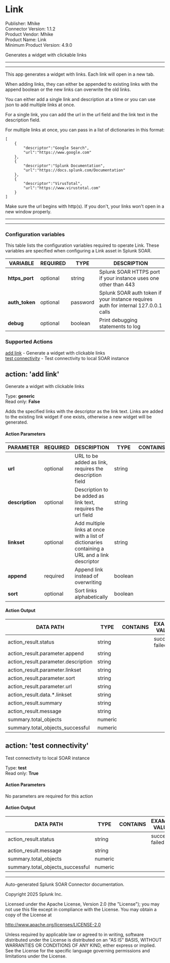 # Link

Publisher: Mhike \
Connector Version: 1.1.2 \
Product Vendor: Mhike \
Product Name: Link \
Minimum Product Version: 4.9.0

Generates a widget with clickable links

______________________________________________________________________

______________________________________________________________________

This app generates a widget with links. Each link will open in a new tab.

When adding links, they can either be appended to existing links with the append boolean or the new
links can overwrite the old links.

You can either add a single link and description at a time or you can use json to add multiple links
at once.

For a single link, you can add the url in the url field and the link text in the description
field.

For multiple links at once, you can pass in a list of dictionaries in this format:

```
[
    {
        "descriptor":"Google Search",
        "url":"https://www.google.com"
    },
    {
        "descriptor":"Splunk Documentation",
        "url":"https://docs.splunk.com/Documentation"
    },
    {
        "descriptor":"VirusTotal",
        "url":"https://www.virustotal.com"
    }
]
```

Make sure the url begins with http(s). If you don't, your links won't open in a new window properly.

______________________________________________________________________

______________________________________________________________________

### Configuration variables

This table lists the configuration variables required to operate Link. These variables are specified when configuring a Link asset in Splunk SOAR.

VARIABLE | REQUIRED | TYPE | DESCRIPTION
-------- | -------- | ---- | -----------
**https_port** | optional | string | Splunk SOAR HTTPS port if your instance uses one other than 443 |
**auth_token** | optional | password | Splunk SOAR auth token if your instance requires auth for internal 127.0.0.1 calls |
**debug** | optional | boolean | Print debugging statements to log |

### Supported Actions

[add link](#action-add-link) - Generate a widget with clickable links \
[test connectivity](#action-test-connectivity) - Test connectivity to local SOAR instance

## action: 'add link'

Generate a widget with clickable links

Type: **generic** \
Read only: **False**

Adds the specified links with the descriptor as the link text. Links are added to the existing link widget if one exists, otherwise a new widget will be generated.

#### Action Parameters

PARAMETER | REQUIRED | DESCRIPTION | TYPE | CONTAINS
--------- | -------- | ----------- | ---- | --------
**url** | optional | URL to be added as link, requires the description field | string | |
**description** | optional | Description to be added as link text, requires the url field | string | |
**linkset** | optional | Add multiple links at once with a list of dictionaries containing a URL and a link descriptor | string | |
**append** | required | Append link instead of overwriting | boolean | |
**sort** | optional | Sort links alphabetically | boolean | |

#### Action Output

DATA PATH | TYPE | CONTAINS | EXAMPLE VALUES
--------- | ---- | -------- | --------------
action_result.status | string | | success failed |
action_result.parameter.append | string | | |
action_result.parameter.description | string | | |
action_result.parameter.linkset | string | | |
action_result.parameter.sort | string | | |
action_result.parameter.url | string | | |
action_result.data.\*.linkset | string | | |
action_result.summary | string | | |
action_result.message | string | | |
summary.total_objects | numeric | | |
summary.total_objects_successful | numeric | | |

## action: 'test connectivity'

Test connectivity to local SOAR instance

Type: **test** \
Read only: **True**

#### Action Parameters

No parameters are required for this action

#### Action Output

DATA PATH | TYPE | CONTAINS | EXAMPLE VALUES
--------- | ---- | -------- | --------------
action_result.status | string | | success failed |
action_result.message | string | | |
summary.total_objects | numeric | | |
summary.total_objects_successful | numeric | | |

______________________________________________________________________

Auto-generated Splunk SOAR Connector documentation.

Copyright 2025 Splunk Inc.

Licensed under the Apache License, Version 2.0 (the "License");
you may not use this file except in compliance with the License.
You may obtain a copy of the License at

http://www.apache.org/licenses/LICENSE-2.0

Unless required by applicable law or agreed to in writing,
software distributed under the License is distributed on an "AS IS" BASIS,
WITHOUT WARRANTIES OR CONDITIONS OF ANY KIND, either express or implied.
See the License for the specific language governing permissions and limitations under the License.
